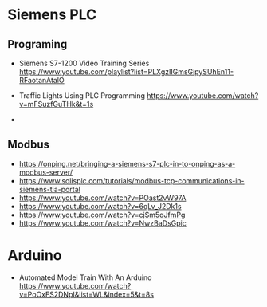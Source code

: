 # Siemens PLC 

## Programing

* Siemens S7-1200 Video Training Series https://www.youtube.com/playlist?list=PLXgzIIGmsGipySUhEn11-RFaotanAtalO

* Traffic Lights Using PLC Programming https://www.youtube.com/watch?v=mFSuzfGuTHk&t=1s
*

## Modbus

* https://onping.net/bringing-a-siemens-s7-plc-in-to-onping-as-a-modbus-server/
* https://www.solisplc.com/tutorials/modbus-tcp-communications-in-siemens-tia-portal
* https://www.youtube.com/watch?v=POast2vW97A
* https://www.youtube.com/watch?v=6qLv_J2Dk1s
* https://www.youtube.com/watch?v=cjSm5qJfmPg
* https://www.youtube.com/watch?v=NwzBaDsGpic

# Arduino

* Automated Model Train With An Arduino https://www.youtube.com/watch?v=PoOxFS2DNpI&list=WL&index=5&t=8s